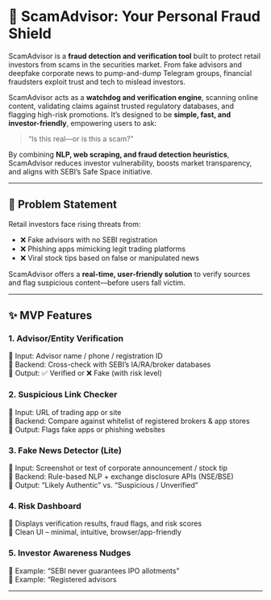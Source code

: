 # 🚨 ScamAdvisor: Your Personal Fraud Shield

ScamAdvisor is a **fraud detection and verification tool** built to protect retail investors from scams in the securities market. From fake advisors and deepfake corporate news to pump-and-dump Telegram groups, financial fraudsters exploit trust and tech to mislead investors.

ScamAdvisor acts as a **watchdog and verification engine**, scanning online content, validating claims against trusted regulatory databases, and flagging high-risk promotions. It’s designed to be **simple, fast, and investor-friendly**, empowering users to ask:

> “Is this real—or is this a scam?”

By combining **NLP, web scraping, and fraud detection heuristics**, ScamAdvisor reduces investor vulnerability, boosts market transparency, and aligns with SEBI’s Safe Space initiative.

---

## 🧩 Problem Statement

Retail investors face rising threats from:
- ❌ Fake advisors with no SEBI registration  
- ❌ Phishing apps mimicking legit trading platforms  
- ❌ Viral stock tips based on false or manipulated news  

ScamAdvisor offers a **real-time, user-friendly solution** to verify sources and flag suspicious content—before users fall victim.

---

## ✨ MVP Features

### 1. Advisor/Entity Verification  
🔹 Input: Advisor name / phone / registration ID  
🔹 Backend: Cross-check with SEBI’s IA/RA/broker databases  
🔹 Output: ✅ Verified or ❌ Fake (with risk level)

### 2. Suspicious Link Checker  
🔹 Input: URL of trading app or site  
🔹 Backend: Compare against whitelist of registered brokers & app stores  
🔹 Output: Flags fake apps or phishing websites

### 3. Fake News Detector (Lite)  
🔹 Input: Screenshot or text of corporate announcement / stock tip  
🔹 Backend: Rule-based NLP + exchange disclosure APIs (NSE/BSE)  
🔹 Output: “Likely Authentic” vs. “Suspicious / Unverified”

### 4. Risk Dashboard  
🔹 Displays verification results, fraud flags, and risk scores  
🔹 Clean UI – minimal, intuitive, browser/app-friendly

### 5. Investor Awareness Nudges  
🔹 Example: “SEBI never guarantees IPO allotments”  
🔹 Example: “Registered advisors

---
